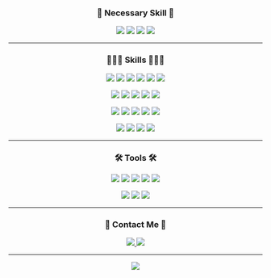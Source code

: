 <div align="center">
<h3 align="center">🧐 Necessary Skill 🧐</h3>
<p align="center">
  <img src="https://img.shields.io/badge/Kotlin-7F52FF?style=flat&logo=kotlin&logoColor=fff"/>
  <img src="https://img.shields.io/badge/Webflux-6DB33F?style=flat&logo=spring&logoColor=fff"/>
  <img src="https://img.shields.io/badge/Mongodb-47A248?style=flat&logo=mongodb&logoColor=fff"/>
  <img src="https://img.shields.io/badge/Redis-DC382D?style=flat&logo=redis&logoColor=fff"/>
</p>
<hr />
<h3 align="center">👩🏻‍💻 Skills 👩🏻‍💻</h3>
<p align="center">
  <img src="https://img.shields.io/badge/Java-e42c2d?style=flat"/>
  <img src="https://img.shields.io/badge/Spring Boot-6DB33F?style=flat&logo=springboot&logoColor=fff"/>
  <img src="https://img.shields.io/badge/Spring JPA-6DB33F?style=flat&logo=spring&logoColor=fff"/>
  <img src="https://img.shields.io/badge/Spring Cloud Config-6DB33F?style=flat&logo=spring&logoColor=fff"/>
  <img src="https://img.shields.io/badge/Querydsl-008DD1?style=flat"/>
  <img src="https://img.shields.io/badge/MySQL-4479A1?style=flat&logo=MySQL&logoColor=fff"/>
</p>
<p align="center">
  <img src="https://img.shields.io/badge/Jenkins-D24939?style=flat&logo=jenkins&logoColor=fff"/>
  <img src="https://img.shields.io/badge/Amazon S3-569A31?style=flat&logo=amazons3&logoColor=fff"/>
  <img src="https://img.shields.io/badge/Amazon EC2-FF9900?style=flat&logo=amazonec2&logoColor=fff"/>
  <img src="https://img.shields.io/badge/Amazon RDS-527FFF?style=flat&logo=amazonrds&logoColor=fff"/>
  <img src="https://img.shields.io/badge/Naver Cloud-03C75A?style=flat&logo=naver&logoColor=fff"/>
</p>
<p align="center">
  <img src="https://img.shields.io/badge/Apache Tomcat-F8DC75?style=flat&logo=apachetomcat&logoColor=fff"/>
  <img src="https://img.shields.io/badge/Nginx-009639?style=flat&logo=nginx&logoColor=fff"/>
  <img src="https://img.shields.io/badge/Ubuntu-E95420?style=flat&logo=ubuntu&logoColor=fff"/>
  <img src="https://img.shields.io/badge/CentOS-262577?style=flat&logo=centos&logoColor=fff"/>
  <img src="https://img.shields.io/badge/Docker-2496ED?style=flat&logo=docker&logoColor=fff"/>
</p>
<p align="center">
  <img src="https://img.shields.io/badge/Apache Kafka-231F20?style=flat&logo=apachekafka&logoColor=fff"/>
  <img src="https://img.shields.io/badge/Elastic Search-005571?style=flat&logo=elasticsearch&logoColor=fff"/>
  <img src="https://img.shields.io/badge/Logstash-005571?style=flat&logo=logstash&logoColor=fff"/>
  <img src="https://img.shields.io/badge/Kibana-005571?style=flat&logo=kibana&logoColor=fff"/>
</p>
<hr />
<h3 align="center">🛠 Tools 🛠</h3>
<p align="center">
  <img src="https://img.shields.io/badge/GitHub-181717?style=flat&logo=github&logoColor=fff"/>
  <img src="https://img.shields.io/badge/IntelliJ IDEA-000000?style=flat&logo=intellijidea&logoColor=fff"/>
  <img src="https://img.shields.io/badge/Slack-4A154B?style=flat&logo=slack&logoColor=fff"/>
  <img src="https://img.shields.io/badge/Notion-000000?style=flat&logo=notion&logoColor=fff"/>
  <img src="https://img.shields.io/badge/Postman-FF6C37?style=flat&logo=postman&logoColor=fff"/>
</p>
<p align="center">
  <img src="https://img.shields.io/badge/Jira-0052CC?style=flat&logo=jira&logoColor=fff"/>
  <img src="https://img.shields.io/badge/Bitbucket-0052CC?style=flat&logo=bitbucket&logoColor=fff"/>
  <img src="https://img.shields.io/badge/Sourcetree-0052CC?style=flat&logo=sourcetree&logoColor=fff"/>
</p>
<hr />
<h3 align="center">👋 Contact Me 👋</h3>
<!-- <p align="center">
  <a href="https://hits.seeyoufarm.com"><img src="https://hits.seeyoufarm.com/api/count/incr/badge.svg?url=https://github.com/Jeffrey-Oh/hit-counter&count_bg=%2379C83D&title_bg=%23555555&icon=github.svg&icon_color=%23FFFFFF&title=hits&edge_flat=false"/></a>
</p> -->
<p align="center">
  <a href="https://jeffrey-oh.tistory.com" target="_blank">
    <img src="https://img.shields.io/badge/Tistory-000000?style=flat&logo=tistory&logoColor=fff"/>
  </a>
  <a href="mailto:jeffreyoh121@gmail.com" target="_blank">
    <img src="https://img.shields.io/badge/jeffreyoh121@gmail.com-EA4335?style=flat&logo=gmail&logoColor=fff"/>
  </a>
</p>
<hr />
  <img src="https://github-readme-stats.vercel.app/api?username=jeffrey-oh&theme=dracula&show_icons=true" />
  <br />
<!--   <img src="https://github-readme-stats.vercel.app/api/top-langs/?username=jeffrey-oh&layout=compact&theme=dracula" /> -->
<!--   <img src="http://mazassumnida.wtf/api/v2/generate_badge?boj=ohtaehyun7" /> -->
</div>
